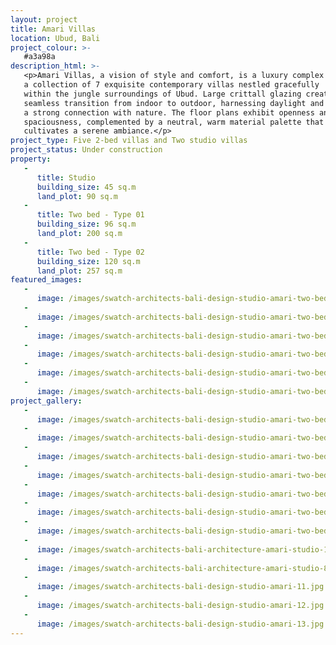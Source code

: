 ```yaml
---
layout: project
title: Amari Villas
location: Ubud, Bali
project_colour: >-
   #a3a98a
description_html: >-
   <p>Amari Villas, a vision of style and comfort, is a luxury complex featuring
   a collection of 7 exquisite contemporary villas nestled gracefully
   within the jungle surroundings of Ubud. Large crittall glazing create a
   seamless transition from indoor to outdoor, harnessing daylight and fostering
   a strong connection with nature. The floor plans exhibit openness and
   spaciousness, complemented by a neutral, warm material palette that
   cultivates a serene ambiance.</p>
project_type: Five 2-bed villas and Two studio villas
project_status: Under construction
property:
   -
      title: Studio
      building_size: 45 sq.m
      land_plot: 90 sq.m
   -
      title: Two bed - Type 01
      building_size: 96 sq.m
      land_plot: 200 sq.m
   -
      title: Two bed - Type 02
      building_size: 120 sq.m
      land_plot: 257 sq.m
featured_images:
   -
      image: /images/swatch-architects-bali-design-studio-amari-two-bed-1.jpg
   -
      image: /images/swatch-architects-bali-design-studio-amari-two-bed-10.jpg
   -
      image: /images/swatch-architects-bali-design-studio-amari-two-bed-4.jpg
   -
      image: /images/swatch-architects-bali-design-studio-amari-two-bed-6.jpg
   -
      image: /images/swatch-architects-bali-design-studio-amari-two-bed-8.jpg
   -
      image: /images/swatch-architects-bali-design-studio-amari-two-bed-3.jpg
project_gallery:
   -
      image: /images/swatch-architects-bali-design-studio-amari-two-bed-1.jpg
   -
      image: /images/swatch-architects-bali-design-studio-amari-two-bed-10.jpg
   -
      image: /images/swatch-architects-bali-design-studio-amari-two-bed-4.jpg
   -
      image: /images/swatch-architects-bali-design-studio-amari-two-bed-6.jpg
   -
      image: /images/swatch-architects-bali-design-studio-amari-two-bed-8.jpg
   -
      image: /images/swatch-architects-bali-design-studio-amari-two-bed-2.jpg
   -
      image: /images/swatch-architects-bali-design-studio-amari-two-bed-7.jpg
   -
      image: /images/swatch-architects-bali-architecture-amari-studio-1.jpg
   -
      image: /images/swatch-architects-bali-architecture-amari-studio-8.jpg
   -
      image: /images/swatch-architects-bali-design-studio-amari-11.jpg
   -
      image: /images/swatch-architects-bali-design-studio-amari-12.jpg
   -
      image: /images/swatch-architects-bali-design-studio-amari-13.jpg
---
```

